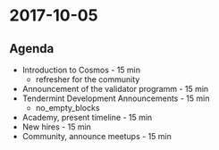 # 2017-10-05

## Agenda
* Introduction to Cosmos - 15 min
  * refresher for the community
* Announcement of the validator programm - 15 min
* Tendermint Development Announcements - 15 min
  * no_empty_blocks
* Academy, present timeline - 15 min
* New hires - 15 min
* Community, announce meetups - 15 min
